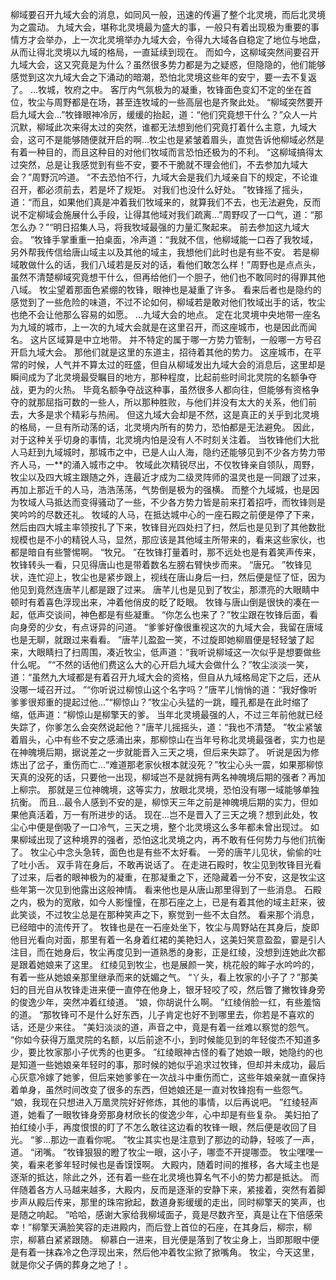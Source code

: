 柳域要召开九域大会的消息，如同风一般，迅速的传遍了整个北灵境，而后北灵境为之震动。
九域大会，堪称北灵境最为盛大的事，一般只有着出现极为重要的事情方才会举办，上一次北灵境举办九域大会，令得九大域各自稳定了地位与地盘，从而让得北灵境以九域的格局，一直延续到现在。
而如今，这柳域突然间要召开九域大会，这又究竟是为什么？虽然很多势力都是为之疑惑，但隐隐的，他们能够感觉到这次九域大会之下涌动的暗潮，恐怕北灵境这些年的安宁，要一去不复返了。
...牧城，牧府之中。
客厅内气氛极为的凝重，牧锋面色变幻不定的坐在首位，牧尘与周野都是在场，甚至连牧域的一些高层也是齐聚此处。
“柳域突然要开启九域大会...”牧锋眼神冷厉，缓缓的抬起，道：“他们究竟想干什么？”众人一片沉默，柳域此次来得太过的突然，谁都无法想到他们究竟打着什么主意，九域大会，这可不是能够随便就开启的啊...牧尘也是紧皱着眉头，直觉告诉他柳域必然是有着一种目的，而且这种目的对他们牧域而言恐怕还极为的不利。
“这柳域搞得太过突然，总是让我感觉到有些不安，要不干脆就不理会他们，不去参加九域大会？”周野沉吟道。
“不去恐怕不行，九域大会是我们九域亲自下的规定，不论谁召开，都必须前去，若是坏了规矩。
对我们也没什么好处。
”牧锋摇了摇头，道：“而且，如果他们真是冲着我们牧域来的，就算我们不去，也无法避免，反而说不定柳域会施展什么手段，让得其他域对我们疏离...”周野叹了一口气，道：“那怎么办？”“明日招集人马，将我牧域最强的力量汇聚起来。
前去参加这九域大会。
”牧锋手掌重重一拍桌面，冷声道：“我就不信，他柳域能一口吞了我牧域，另外帮我传信给唐山域主以及其他的域主，我想他们此时也是有些不安。
若是柳域敢做什么的话，我们八域若是反对的话，看他们敢怎么样！”周野也是点点头，虽然不清楚柳域究竟想干什么，但再给他们一个胆子，他们也不敢同时的得罪其他八域。
牧尘望着那面色紧绷的牧锋，眼神也是凝重了许多。
看来后者也是隐约的感觉到了一些危险的味道，不过不论如何，柳域若是敢对他们牧域出手的话，牧尘也绝不会让他那么容易的如愿。
...九域大会的地点。
定在北灵境中央地带一座名为九域的城市，上一次的九域大会就是在这里召开，而这座城市，也是因此而闻名。
这片区域算是中立地带。
并不特定的属于哪一方势力管制，一般哪一方号召开启九域大会。
那他们就是这里的东道主，招待着其他的势力。
这座城市，在平常的时候，人气并不算太过的旺盛，但自从柳域发出九域大会的消息后，这里却是瞬间成为了北灵境最受瞩目的地方，那种程度，比起前些时间北灵院的名额争夺战，更为的火热。
毕竟名额争夺战这种事，虽然很多人都向往，但能够有资格争夺的就那屈指可数的一些人，所以那种胜败，与他们并没有太大的关系，他们前去，大多是求个精彩与热闹。
但这九域大会却是不然，这是真正的关乎到北灵境的格局，一旦有所动荡的话，北灵境内所有的势力，恐怕都是无法避免。
因此，对于这种关乎切身的事情，北灵境内怕是没有人不时刻关注着。
当牧锋他们大批人马赶到九域城时，那城市之中，已是人山人海，隐约还能够见到不少各方势力带齐人马，一**的涌入城市之中。
牧域此次精锐尽出，不仅牧锋亲自领队，周野，牧尘以及四大城主跟随之外，连最近才成为二级灵阵师的温灵也是一同跟了过来，再加上那近千的人马，浩浩荡荡，气势倒是极为的强横。
而整个九域城，也是因为牧域人马抵达而变得骚动了一些，不少各方势力皆是前来打着招呼，而牧锋则是笑吟吟的尽数还礼。
牧域的人马，在抵达城中心的一座石殿之前便是停了下来，然后由四大城主率领按扎了下来，牧锋目光四处扫了扫，然后也是见到了其他数批规模也是不小的精锐人马，显然，那应该是其他域主所带来的，看来这些家伙，也都是暗自有些警惕啊。
“牧兄。
”在牧锋打量着时，那不远处也是有着笑声传来，牧锋转头一看，只见得唐山也是带着数名左膀右臂快步而来。
“唐兄。
”牧锋见状，连忙迎上，牧尘也是紧步跟上，视线在唐山身后一扫，然后便是怔了怔，因为他见到竟然连唐芊儿都是跟了过来。
唐芊儿也是见到了牧尘，那漂亮的大眼睛中顿时有着喜色浮现出来，冲着他俏皮的眨了眨眼。
牧锋与唐山倒是很快的凑在一起，低声交谈间，神色都是有些凝重。
“你怎么也来了？”牧尘跟在牧锋后面，看向身旁的少女，有点讶异的问道。
“爹爹好像很重视这次的九域大会，我留在唐域也是无聊，就跟过来看看。
”唐芊儿盈盈一笑，不过旋即她柳眉便是轻轻皱了起来，大眼睛扫了扫周围，凑近牧尘，低声道：“我听说柳域这一次似乎是想要做些什么呢。
”“不然的话他们费这么大的心开启九域大会做什么？”牧尘淡淡一笑，道：“虽然九大域都是有着召开九域大会的资格，但自从九域格局定下之后，还从没哪一域召开过。
”“你听说过柳惊山这个名字吗？”唐芊儿悄悄的道：“我好像听爹爹很郑重的提起过他...”“柳惊山？”牧尘心头猛的一跳，瞳孔都是在此时缩了缩，低声道：“柳惊山是柳擎天的爹。
当年北灵境最强的人，不过三年前他就已经失踪了，你爹怎么会突然说起他？”唐芊儿摇摇头，道：“我也不清楚。
”牧尘紧皱着眉头，心中有些不安之感涌出来，那柳惊山在当年号称北灵境最强者，实力也是在神魄境后期，据说差之一步就能晋入三天之境，但后来失踪了。
听说是因为修炼出了岔子，重伤而亡...“难道那老家伙根本就没死？”牧尘心头一震，如果那柳惊天真的没死的话，只要他一出现，柳域岂不是就拥有两名神魄境后期的强者？再加上柳宗。
那就是三位神魄境，这等实力，放眼北灵境，恐怕没有哪一域能够单独抗衡。
而且...最令人感到不安的是，柳惊天三年之前是神魄境后期的实力，但如果他真活着，万一有所进步的话。
现在...岂不是晋入了三天之境？想到此处，牧尘心中便是倒吸了一口冷气，三天之境，整个北灵境这么多年都未曾出现过。
如果柳域出现了这种境界的强者，恐怕这北灵境之内，再不敢有任何势力与他们抗衡了。
牧尘心中念头急转，面色也是有些不太好看。
一旁的唐芊儿见状，偷偷的吐了吐小舌。
双手背在身后，不敢再说话了。
在走进石殿时，牧尘见到牧锋目光看了过来，后者的眼神极为的凝重，在那凝重之下，还隐藏着一分不安，这是牧尘这些年第一次见到他露出这般神情。
看来他也是从唐山那里得到了一些消息。
石殿之内，极为的宽敞，如今人影憧憧，在那石座之上，已是有着其他的域主赶来，彼此笑谈，不过牧尘总是在那种笑声之下，察觉到一些不太自然。
看来那个消息，已经暗中的流传开了。
牧锋也是在一石座处坐下，牧尘与周野站在其身后，旋即他目光看向对面，那里有着一名身着红裙的美艳妇人，这美妇笑意盈盈，霎是引人注目，而在她身后，牧尘再度见到一道熟悉的身影，正是红绫，没想到连她此次都是跟着她娘来了这里。
红绫见到牧尘，也是展颜一笑，桃花般的眸子水吟吟的，有着一些从她娘亲那里继承而来的妩媚之气。
“丫头，看上牧家的小子了？”那美妇的目光自从牧锋走进来便一直停在他身上，银牙轻咬了咬，然后瞥了撇牧锋身旁的俊逸少年，突然冲着红绫道。
“娘，你胡说什么啊。
”红绫俏脸一红，有些羞恼的道。
“那牧锋可不是什么好东西，儿子肯定也好不到哪里去，你若是不喜欢的话，还是少来往。
”美妇淡淡的道，声音之中，竟是有着一丝难以察觉的怨气。
“你如今获得万凰灵院的名额，以后前途不小，到时候能见到的年轻俊杰不知道多少，要比牧家那小子优秀的也更多。
”红绫眼神古怪的看了她娘一眼，她隐约的也是知道一些她娘亲年轻时的事，那时候的她似乎追求过牧锋，但却并未成功，最后心灰意冷嫁了她爹，但后来她爹爹在一次战斗中重伤而亡，这些年娘亲就一直保持着单身，虽然时间改变了很多的东西，但她娘还是一直对牧锋抱有一些怨气。
“娘，我现在只想进入万凰灵院好好修炼，其他的事情，以后再说吧。
”红绫轻声道，她看了一眼牧锋身旁那身材欣长的俊逸少年，心中却是有些复杂。
美妇拍了拍红绫小手，再度恨恨的盯了不怎么敢往这边看的牧锋一眼，然后便是收回了目光。
“爹...那边一直看你呢。
”牧尘其实也是注意到了那边的动静，轻咳了一声，道。
“闭嘴。
”牧锋狠狠的瞪了牧尘一眼，这小子，哪壶不开提哪壶。
牧尘嘿嘿一笑，看来老爹年轻时候也是香馍馍啊。
大殿内，随着时间的推移，各大域主也是逐渐的抵达，除此之外，还有着一些在北灵境也算名气不小的势力都是抵达。
而伴随着各方人马越来越多，大殿内，反而是逐渐的安静下来，紧接着，突然有着脚步声从殿后传来，那里的珠帘掀起，数道身影缓缓的走出，同时柳擎天的笑声，也是随之响起。
“哈哈，感谢大家给我柳域面子，竟是尽数齐至，真是让在下倍感荣幸！”柳擎天满脸笑容的走进殿内，而后登上首位的石座，在其身后，柳宗，柳宗，柳慕白紧紧跟随。
柳慕白一进来，目光便是落到了牧尘身上，当即那眼中便是有着一抹森冷之色浮现出来，然后他冲着牧尘掀了掀嘴角。
牧尘，今天这里，就是你父子俩的葬身之地了！。
